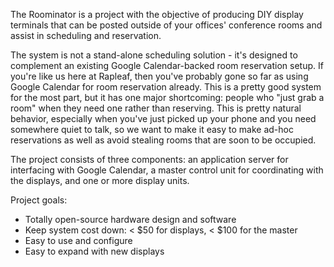 The Roominator is a project with the objective of producing DIY display terminals that can be posted outside of your offices' conference rooms and assist in scheduling and reservation.

The system is not a stand-alone scheduling solution - it's designed to complement an existing Google Calendar-backed room reservation setup. If you're like us here at Rapleaf, then you've probably gone so far as using Google Calendar for room reservation already. This is a pretty good system for the most part, but it has one major shortcoming: people who "just grab a room" when they need one rather than reserving. This is pretty natural behavior, especially when you've just picked up your phone and you need somewhere quiet to talk, so we want to make it easy to make ad-hoc reservations as well as avoid stealing rooms that are soon to be occupied.

The project consists of three components: an application server for interfacing with Google Calendar, a master control unit for coordinating with the displays, and one or more display units. 

Project goals:

 - Totally open-source hardware design and software
 - Keep system cost down: < $50 for displays, < $100 for the master
 - Easy to use and configure
 - Easy to expand with new displays